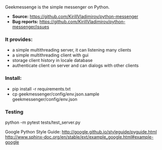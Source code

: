 Geekmessenge is the simple messenger on Python.

- **Source:** https://github.com/KirillVladimirov/python-messenger
- **Bug reports:** https://github.com/KirillVladimirov/python-messenger/issues


### It provides:

- a simple multithreading server, it can listening many clients
- a simple multithreading client with gui
- storage client history in locale database
- authenticate client on server and can dialogs with other clients


### Install:
- pip install -r requirements.txt
- cp geekmessenger/config/env.json.sample geekmessenger/config/env.json


### Testing

python -m pytest tests/test_server.py

Google Python Style Guide:
http://google.github.io/styleguide/pyguide.html
http://www.sphinx-doc.org/en/stable/ext/example_google.html#example-google   
   
